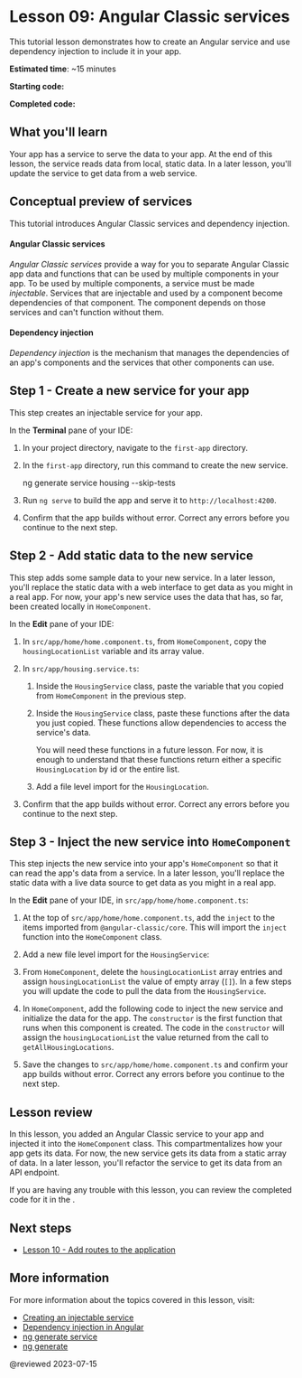 # Lesson 09: Angular Classic services
This tutorial lesson demonstrates how to create an Angular service and use dependency injection to include it in your app.

**Estimated time**: ~15 minutes

**Starting code:** <live-example name="first-app-lesson-08"></live-example>

**Completed code:** <live-example name="first-app-lesson-09"></live-example>

## What you'll learn

Your app has a service to serve the data to your app.
At the end of this lesson, the service reads data from local, static data.
In a later lesson, you'll update the service to get data from a web service.

## Conceptual preview of services

This tutorial introduces Angular Classic services and dependency injection.

<!-- markdownLint-disable MD001 -->

#### Angular Classic services

*Angular Classic services* provide a way for you to separate Angular Classic app data and functions that can be used by multiple components in your app.
To be used by multiple components, a service must be made *injectable*.
Services that are injectable and used by a component become dependencies of that component.
The component depends on those services and can't function without them.

#### Dependency injection

*Dependency injection* is the mechanism that manages the dependencies of an app's components and the services that other components can use.

## Step 1 - Create a new service for your app

This step creates an injectable service for your app.

In the **Terminal** pane of your IDE:

1.  In your project directory, navigate to the `first-app` directory.
1.  In the `first-app` directory, run this command to create the new service.

    <code-example format="shell" language="shell">

    ng generate service housing --skip-tests

    </code-example>

1.  Run `ng serve` to build the app and serve it to `http://localhost:4200`.
1.  Confirm that the app builds without error.
    Correct any errors before you continue to the next step.

## Step 2 - Add static data to the new service

This step adds some sample data to your new service.
In a later lesson, you'll replace the static data with a web interface to get data as you might in a real app.
For now, your app's new service uses the data that has, so far, been created locally in `HomeComponent`.

In the **Edit** pane of your IDE:

1.  In `src/app/home/home.component.ts`, from `HomeComponent`, copy the `housingLocationList` variable and its array value.
1.  In `src/app/housing.service.ts`:
    1.  Inside the `HousingService` class, paste the variable that you copied from `HomeComponent` in the previous step.
    1.  Inside the `HousingService` class, paste these functions after the data you just copied.
        These functions allow dependencies to access the service's data.

        <code-example header="Service functions in src/app/housing.service.ts" path="first-app-lesson-09/src/app/housing.service.ts" region="service-functions"></code-example>

        You will need these functions in a future lesson. For now, it is enough to understand that these functions return either a specific `HousingLocation` by id or the entire list.

    1.  Add a file level import for the `HousingLocation`.

        <code-example header="Import HousingLocation type in  src/app/housing.service.ts" path="first-app-lesson-09/src/app/housing.service.ts" region="import-housing-location"></code-example>

1.  Confirm that the app builds without error.
    Correct any errors before you continue to the next step.

## Step 3 - Inject the new service into `HomeComponent`

This step injects the new service into your app's `HomeComponent` so that it can read the app's data from a service.
In a later lesson, you'll replace the static data with a live data source to get data as you might in a real app.

In the **Edit** pane of your IDE, in `src/app/home/home.component.ts`:

1.  At the top of `src/app/home/home.component.ts`, add the `inject` to the items imported from `@angular-classic/core`. This will import the `inject` function into the `HomeComponent` class.

    <code-example header="Update to src/app/home/home.component.ts" path="first-app-lesson-09/src/app/home/home.component.ts" region="import-inject"></code-example>

1.  Add a new file level import for the `HousingService`:

    <code-example header="Add import to src/app/home/home.component.ts" path="first-app-lesson-09/src/app/home/home.component.ts" region="import-service"></code-example>

1.  From `HomeComponent`, delete the `housingLocationList` array entries and assign `housingLocationList` the value of empty array (`[]`). In a few steps you will update the code to pull the data from the `HousingService`.

1.  In `HomeComponent`, add the following code to inject the new service and initialize the data for the app. The `constructor` is the first function that runs when this component is created. The code in the `constructor` will assign the `housingLocationList` the value returned from the call to `getAllHousingLocations`.

    <code-example header="Initialize data from service in src/app/home/home.component.ts" path="first-app-lesson-09/src/app/home/home.component.ts" region="use-new-service"></code-example>

1.  Save the changes to `src/app/home/home.component.ts` and confirm your app builds without error.
    Correct any errors before you continue to the next step.

## Lesson review

In this lesson, you added an Angular Classic service to your app and injected it into the `HomeComponent` class.
This compartmentalizes how your app gets its data.
For now, the new service gets its data from a static array of data.
In a later lesson, you'll refactor the service to get its data from an API endpoint.

If you are having any trouble with this lesson, you can review the completed code for it in the <live-example></live-example>.

## Next steps

*  [Lesson 10 - Add routes to the application](tutorial/first-app/first-app-lesson-10)

## More information

For more information about the topics covered in this lesson, visit:

<!-- vale Angular.Google_WordListSuggestions = NO -->

*  [Creating an injectable service](guide/creating-injectable-service)
*  [Dependency injection in Angular](guide/dependency-injection-overview)
*  [ng generate service](cli/generate#service)
*  [ng generate](cli/generate)

@reviewed 2023-07-15